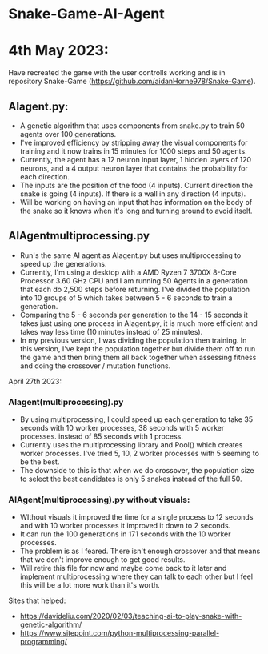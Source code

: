 # Snake-Game-AI-Agent

# 4th May 2023:

Have recreated the game with the user controlls working and is in repository Snake-Game (https://github.com/aidanHorne978/Snake-Game).

## AIagent.py:
 - A genetic algorithm that uses components from snake.py to train 50 agents over 100 generations. 
 - I've improved efficiency by stripping away the visual components for training and it now trains in 15 minutes for 1000 steps and 50 agents.
 - Currently, the agent has a 12 neuron input layer, 1 hidden layers of 120 neurons, and a 4 output neuron layer that contains the probability for each direction.
 - The inputs are the position of the food (4 inputs). Current direction the snake is going (4 inputs). If there is a wall in any direction (4 inputs).
 - Will be working on having an input that has information on the body of the snake so it knows when it's long and turning around to avoid itself.
      
## AIAgentmultiprocessing.py
 - Run's the same AI agent as AIagent.py but uses multiprocessing to speed up the generations.
 - Currently, I'm using a desktop with a AMD Ryzen 7 3700X 8-Core Processor 3.60 GHz CPU and I am running 50 Agents in a generation that each do 2,500 steps before returning. I've divided the population into 10 groups  of 5 which takes between 5 - 6 seconds to train a generation.
 - Comparing the 5 - 6 seconds per generation to the 14 - 15 seconds it takes just using one process in AIagent.py, it is much more efficient and takes way less time (10 minutes instead of 25 minutes).
 - In my previous version, I was dividing the population then training. In this version, I've kept the population together but divide them off to run the game and then bring them all back together when assessing fitness and doing the crossover / mutation functions.
      
April 27th 2023:

### AIagent(multiprocessing).py
 - By using multiprocessing, I could speed up each generation to take 35 seconds with 10 worker processes, 38 seconds with 5 worker processes. instead of 85 seconds with 1 process.
 - Currently uses the multiprocessing library and Pool() which creates worker processes. I've tried 5, 10, 2 worker processes with 5 seeming to be the best.
 - The downside to this is that when we do crossover, the population size to select the best candidates is only 5 snakes instead of the full 50.

### AIAgent(multiprocessing).py without visuals:
 - WIthout visuals it improved the time for a single process to 12 seconds and with 10 worker processes it improved it down to 2 seconds.
 - It can run the 100 generations in 171 seconds with the 10 worker processes.
 - The problem is as I feared. There isn't enough crossover and that means that we don't improve enough to get good results.
 - Will retire this file for now and maybe come back to it later and implement multiprocessing where they can talk to each other but I feel this will be a lot more work than it's worth.

Sites that helped:
  - https://davideliu.com/2020/02/03/teaching-ai-to-play-snake-with-genetic-algorithm/
  - https://www.sitepoint.com/python-multiprocessing-parallel-programming/
